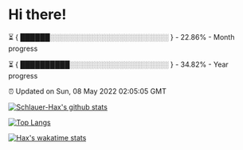 # Hi there!

⏳ { ██████░░░░░░░░░░░░░░░░░░░░░░░░ } - 22.86% - Month progress

⏳ { ██████████░░░░░░░░░░░░░░░░░░░░ } - 34.82% - Year progress

⏰ Updated on Sun, 08 May 2022 02:05:05 GMT


[![Schlauer-Hax's github stats](https://github-readme-stats.vercel.app/api?username=Schlauer-Hax&show_icons=true&theme=dark&count_private=true)](https://github.com/Schlauer-Hax)


[![Top Langs](https://github-readme-stats.vercel.app/api/top-langs/?username=Schlauer-Hax&layout=compact&theme=dark)](https://github.com/Schlauer-Hax?tab=repositories)


[![Hax's wakatime stats](https://github-readme-stats.vercel.app/api/wakatime?username=Hax&theme=dark)](https://wakatime.com/@Hax)

